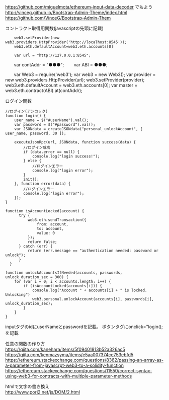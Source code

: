 https://github.com/miguelmota/ethereum-input-data-decoder
でもよう  
http://vinceg.github.io/Bootstrap-Admin-Theme/index.html  
https://github.com/VinceG/Bootstrap-Admin-Them

 コントラクト取得用関数(javascriptの先頭に記載)  
 
        web3.setProvider(new web3.providers.HttpProvider('http://localhost:8545'));
        web3.eth.defaultAccount=web3.eth.accounts[0]
        
        var url = "http://127.0.0.1:8545";
        var contAddr = "●●●";
        var ABI = ●●●;
        
        var Web3 = require('web3');
        var web3 = new Web3();
        var provider = new web3.providers.HttpProvider(url);
        web3.setProvider(provider);
        web3.eth.defaultAccount = web3.eth.accounts[0];
        var master = web3.eth.contract(ABI).at(contAddr);
 
ログイン関数  

    //ログイン(アンロック)
    function login() {
        user_name = $("#userName").val();
        var password = $("#password").val();
        var JSONdata = createJSONdata("personal_unlockAccount", [ user_name, password, 30 ]);

        executeJsonRpc(url, JSONdata, function success(data) {
            //ログイン成功
            if (data.error == null) {
                console.log("login success!");
            } else {
                //ログインエラー
                console.log("login error");
            }
            init();
        }, function error(data) {
            //ログインエラー
            console.log("login error");
        });
    }
    
    function isAccountLocked(account) {
          try {
              web3.eth.sendTransaction({
                  from: account,
                  to: account,
                  value: 0
              });
              return false;
          } catch (err) {
              return (err.message == "authentication needed: password or unlock");
          }
      }

    function unlockAccountsIfNeeded(accounts, passwords, unlock_duration_sec = 300) {
        for (var i = 0; i < accounts.length; i++) {
            if (isAccountLocked(accounts[i])) {
                console.log("Account " + accounts[i] + " is locked. Unlocking")
                web3.personal.unlockAccount(accounts[i], passwords[i], unlock_duration_sec);
            }
        }
    }
    
inputタグのidにuserNameとpasswordを記載。
ボタンタグにonclick="login();を記載

任意の関数の作り方
https://qiita.com/kanehara/items/5f09401813b52a326ac5  
https://qiita.com/kenmazsyma/items/e5aa007374ce753ebfd5  
https://ethereum.stackexchange.com/questions/8362/passing-an-array-as-a-parameter-from-javascrpt-web3-to-a-solidity-function
https://ethereum.stackexchange.com/questions/11550/correct-syntax-using-web3-for-contracts-with-multiple-parameter-methods


htmlで文字の書き換え  
http://www.pori2.net/js/DOM/2.html
